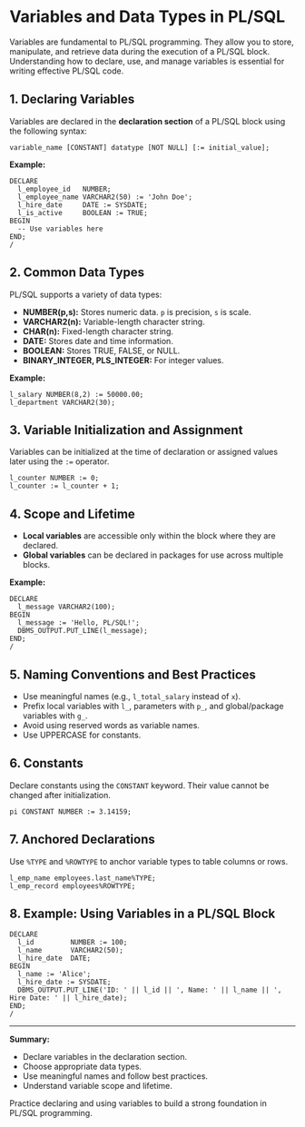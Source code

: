 # Variables and Data Types in PL/SQL

Variables are fundamental to PL/SQL programming. They allow you to store, manipulate, and retrieve data during the execution of a PL/SQL block. Understanding how to declare, use, and manage variables is essential for writing effective PL/SQL code.

## 1. Declaring Variables

Variables are declared in the **declaration section** of a PL/SQL block using the following syntax:

```plsql
variable_name [CONSTANT] datatype [NOT NULL] [:= initial_value];
```

**Example:**
```plsql
DECLARE
  l_employee_id   NUMBER;
  l_employee_name VARCHAR2(50) := 'John Doe';
  l_hire_date     DATE := SYSDATE;
  l_is_active     BOOLEAN := TRUE;
BEGIN
  -- Use variables here
END;
/ 
```

## 2. Common Data Types

PL/SQL supports a variety of data types:

- **NUMBER(p,s):** Stores numeric data. `p` is precision, `s` is scale.
- **VARCHAR2(n):** Variable-length character string.
- **CHAR(n):** Fixed-length character string.
- **DATE:** Stores date and time information.
- **BOOLEAN:** Stores TRUE, FALSE, or NULL.
- **BINARY_INTEGER, PLS_INTEGER:** For integer values.

**Example:**
```plsql
l_salary NUMBER(8,2) := 50000.00;
l_department VARCHAR2(30);
```

## 3. Variable Initialization and Assignment

Variables can be initialized at the time of declaration or assigned values later using the `:=` operator.

```plsql
l_counter NUMBER := 0;
l_counter := l_counter + 1;
```

## 4. Scope and Lifetime

- **Local variables** are accessible only within the block where they are declared.
- **Global variables** can be declared in packages for use across multiple blocks.

**Example:**
```plsql
DECLARE
  l_message VARCHAR2(100);
BEGIN
  l_message := 'Hello, PL/SQL!';
  DBMS_OUTPUT.PUT_LINE(l_message);
END;
/ 
```

## 5. Naming Conventions and Best Practices

- Use meaningful names (e.g., `l_total_salary` instead of `x`).
- Prefix local variables with `l_`, parameters with `p_`, and global/package variables with `g_`.
- Avoid using reserved words as variable names.
- Use UPPERCASE for constants.

## 6. Constants

Declare constants using the `CONSTANT` keyword. Their value cannot be changed after initialization.

```plsql
pi CONSTANT NUMBER := 3.14159;
```

## 7. Anchored Declarations

Use `%TYPE` and `%ROWTYPE` to anchor variable types to table columns or rows.

```plsql
l_emp_name employees.last_name%TYPE;
l_emp_record employees%ROWTYPE;
```

## 8. Example: Using Variables in a PL/SQL Block

```plsql
DECLARE
  l_id         NUMBER := 100;
  l_name       VARCHAR2(50);
  l_hire_date  DATE;
BEGIN
  l_name := 'Alice';
  l_hire_date := SYSDATE;
  DBMS_OUTPUT.PUT_LINE('ID: ' || l_id || ', Name: ' || l_name || ', Hire Date: ' || l_hire_date);
END;
/ 
```

---

**Summary:**

- Declare variables in the declaration section.
- Choose appropriate data types.
- Use meaningful names and follow best practices.
- Understand variable scope and lifetime.

Practice declaring and using variables to build a strong foundation in PL/SQL programming.
